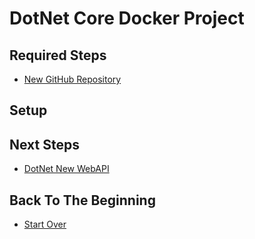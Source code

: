 # DotNet Core Docker Project

## Required Steps

- [New GitHub Repository](/server/new-github-repository.md)

## Setup



## Next Steps

- [DotNet New WebAPI](/server/dotnet-new-webapi.md)

## Back To The Beginning

- [Start Over](/README.md)

